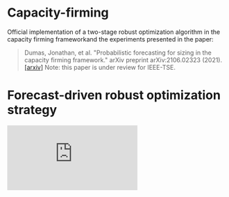 # Capacity-firming
Official implementation of a two-stage robust optimization algorithm in the capacity firming frameworkand the experiments presented in the paper:
> Dumas, Jonathan, et al. "Probabilistic forecasting for sizing in the capacity firming framework." arXiv preprint arXiv:2106.02323 (2021).
> [[arxiv]](https://arxiv.org/abs/2106.02323)
Note: this paper is under review for IEEE-TSE.

# Forecast-driven robust optimization strategy
![](https://github.com/jonathandumas/capacity-firming/blob/7f31dfd6ea215ac069bb4abddf95564f9744217b/figures/methodology_scheme.pdf)
